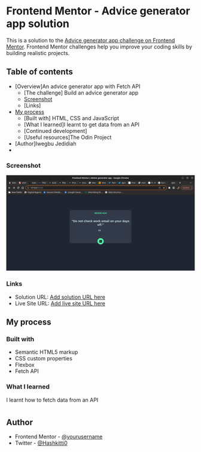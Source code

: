 # Frontend Mentor - Advice generator app solution

This is a solution to the [Advice generator app challenge on Frontend Mentor](https://www.frontendmentor.io/challenges/advice-generator-app-QdUG-13db). Frontend Mentor challenges help you improve your coding skills by building realistic projects.

## Table of contents

- [Overview]An advice generator app with Fetch API
  - [The challenge] Build an advice generator app
  - [Screenshot](#screenshot)
  - [Links]
- [My process](#my-process)
  - [Built with] HTML, CSS and JavaScript
  - [What I learned]I learnt to get data from an API
  - [Continued development]
  - [Useful resources]The Odin Project 
- [Author]Iwegbu Jedidiah
-

### Screenshot

![Screenshot](./screenshot.png)




### Links

- Solution URL: [Add solution URL here](https://your-solution-url.com)
- Live Site URL: [Add live site URL here](https://your-live-site-url.com)

## My process

### Built with

- Semantic HTML5 markup
- CSS custom properties
- Flexbox
- Fetch API


### What I learned

I learnt how to fetch data from an API


#
## Author

- Frontend Mentor - [@yourusername](https://www.frontendmentor.io/profile/yourusername)
- Twitter - [@Hashkitti0](https://www.twitter.com/Hashkitti0)

